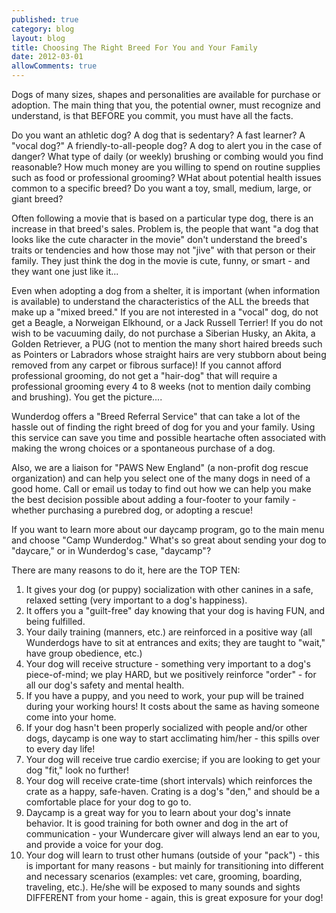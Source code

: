 ```yaml
---
published: true
category: blog
layout: blog
title: Choosing The Right Breed For You and Your Family
date: 2012-03-01
allowComments: true
---
```


Dogs of many sizes, shapes and personalities are available for purchase or adoption. The main thing that you, the potential owner, must recognize and understand, is that BEFORE you commit, you must have all the facts.

Do you want an athletic dog? A dog that is sedentary? A fast learner? A "vocal dog?" A friendly-to-all-people dog? A dog to alert you in the case of danger? What type of daily (or weekly) brushing or combing would you find reasonable? How much money are you willing to spend on routine supplies such as food or professional grooming? WHat about potential health issues common to a specific breed? Do you want a toy, small, medium, large, or giant breed?

Often following a movie that is based on a particular type dog, there is an increase in that breed's sales. Problem is, the people that want "a dog that looks like the cute character in the movie" don't understand the breed's traits or tendencies and how those may not "jive" with that person or their family. They just think the dog in the movie is cute, funny, or smart - and they want one just like it...

Even when adopting a dog from a shelter, it is important (when information is available) to understand the characteristics of the ALL the breeds that make up a "mixed breed." If you are not interested in a "vocal" dog, do not get a Beagle, a Norweigan Elkhound, or a Jack Russell Terrier! If you do not wish to be vacuuming daily, do not purchase a Siberian Husky, an Akita, a Golden Retriever, a PUG (not to mention the many short haired breeds such as Pointers or Labradors whose straight hairs are very stubborn about being removed from any carpet or fibrous surface)! If you cannot afford professional grooming, do not get a "hair-dog" that will require a professional grooming every 4 to 8 weeks (not to mention daily combing and brushing). You get the picture....

Wunderdog offers a "Breed Referral Service" that can take a lot of the hassle out of finding the right breed of dog for you and your family. Using this service can save you time and possible heartache often associated with making the wrong choices or a spontaneous purchase of a dog.

Also, we are a liaison for "PAWS New England" (a non-profit dog rescue organization) and can help you select one of the many dogs in need of a good home. Call or email us today to find out how we can help you make the best decision possible about adding a four-footer to your family - whether purchasing a purebred dog, or adopting a rescue!﻿﻿﻿﻿

If you want to learn more about our daycamp program, go to the main menu and choose "Camp Wunderdog."﻿
What's so great about sending your dog to "daycare," or in Wunderdog's case, "daycamp"?

There are many reasons to do it, here are the TOP TEN:

1. It gives your dog (or puppy) socialization with other canines in a safe, relaxed setting (very important to a dog's happiness).
2. It offers you a "guilt-free" day knowing that your dog is having FUN, and being fulfilled.
3. Your daily training (manners, etc.) are reinforced in a positive way (all Wunderdogs have to sit at entrances and exits; they are taught to "wait," have group obedience, etc.)
4. Your dog will receive structure - something very important to a dog's piece-of-mind; we play HARD, but we positively reinforce "order" - for all our dog's safety and mental health.
5. If you have a puppy, and you need to work, your pup will be trained during your working hours! It costs about the same as having someone come into your home.
6. If your dog hasn't been properly socialized with people and/or other dogs, daycamp is one way to start acclimating him/her - this spills over to every day life!
7. Your dog will receive true cardio exercise; if you are looking to get your dog "fit," look no further!
8. Your dog will receive crate-time (short intervals) which reinforces the crate as a happy, safe-haven. Crating is a dog's "den," and should be a comfortable place for your dog to go to.
9. Daycamp is a great way for you to learn about your dog's innate behavior. It is good training for both owner and dog in the art of communication - your Wundercare giver will always lend an ear to you, and provide a voice for your dog.
10. Your dog will learn to trust other humans (outside of your "pack") - this is important for many reasons - but mainly for transitioning into different and necessary scenarios (examples: vet care, grooming, boarding, traveling, etc.). He/she will be exposed to many sounds and sights DIFFERENT from your home - again, this is great exposure for your dog!
